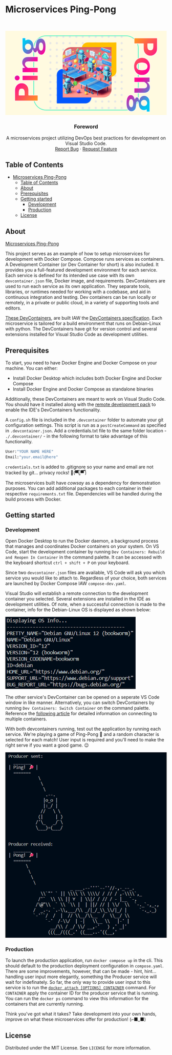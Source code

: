 # Microservices Ping-Pong

<br />
<p align="center">
  <a href="https://github.com/jgome284/Microservices-Ping-Pong">
    <img src="imgs/Microservice-Ping-Pong.png" alt="Logo">
  </a>

  <h3 align="center">Foreword</h3>

  <p align="center">
    A microservices project utilizing DevOps best practices for development on Visual Studio Code.
    <br />
    <a href="https://github.com/jgome284/Microservices-Ping-Pong/issues">Report Bug</a>
    ·
    <a href="https://github.com/jgome284/Microservices-Ping-Pong/issues">Request Feature</a>
  </p>
</p>

## Table of Contents

- [Microservices Ping-Pong](#microservices-ping-pong)
  - [Table of Contents](#table-of-contents)
  - [About](#about)
  - [Prerequisites](#prerequisites)
  - [Getting started](#getting-started)
    - [Development](#development)
    - [Production](#production)
  - [License](#license)

<!-- ABOUT THE PROJECT -->
## About

[Microservices Ping-Pong](https://github.com/jgome284/Microservices-Ping-Pong)

This project serves as an example of how to setup microservices for development with Docker Compose. Compose runs services as containers. A Development Container (or Dev Container for short) is also included. It provides you a full-featured development environment for each service. Each service is defined for its intended use case with its own `devcontainer.json` file, Docker image, and requirements. DevContainers are used to run each service as its own application. They separate tools, libraries, or runtimes needed for working with a codebase, and aid in continuous integration and testing. Dev containers can be run locally or remotely, in a private or public cloud, in a variety of supporting tools and editors.

[These DevContainers](.devcontainer), are built IAW the [DevContainers specification](https://containers.dev/implementors/spec/). Each microservice is tailored for a build environment that runs on Debian-Linux with python. The DevContainers have git for version control and several extensions installed for Visual Studio Code as development utilities.

<!-- PREREQUISITES -->
## Prerequisites

To start, you need to have Docker Engine and Docker Compose on your machine. You can either:

- Install Docker Desktop which includes both Docker Engine and Docker Compose
- Install Docker Engine and Docker Compose as standalone binaries

Additionally, these DevContainers are meant to work on Visual Studio Code. You should have it installed along with the [remote development pack](https://marketplace.visualstudio.com/items?itemName=ms-vscode-remote.vscode-remote-extensionpack) to enable the IDE's DevContainers functionality.

A `config.sh` file is included in the `.devcontainer` folder to automate your git configuration settings. This script is run as a `postCreateCommand` as specified in `.devcontainer.json`. Add a credentials.txt file to the same folder location - `./.devcontainer/` - in the following format to take advantage of this functionality.

```sh
User:"YOUR NAME HERE"
Email:"your.email@here"
```

`credentials.txt` is added to .gitignore so your name and email are not tracked by git... privacy rocks! 🤘(▀̿Ĺ̯▀̿ ̿)

The microservices built have *cowsay* as a dependency for demonstration purposes. You can add additional packages to each container in their respective `requirements.txt` file. Dependencies will be handled during the build process with Docker.

<!-- GETTING STARTED -->
## Getting started


### Development

Open Docker Desktop to run the Docker daemon, a background process that manages and coordinates Docker containers on your system. On VS Code, start the development container by running `Dev Containers: Rebuild and Reopen In Container` in the command palette. It can be accessed with the keyboard shortcut `ctrl + shift + P` on your keyboard.

Since two `devcontainer.json` files are available, VS Code will ask you which service you would like to attach to. Regardless of your choice, both services are launched by Docker Compose IAW `compose-dev.yaml`.

Visual Studio will establish a remote connection to the development container you selected. Several extensions are installed in the IDE as development utilities. Of note, when a successful connection is made to the container, info for the Debian-Linux OS is displayed as shown below:

![Operating System Information](imgs/osInfo.png)

The other service's DevContainer can be opened on a seperate VS Code window in like manner. Alternatively, you can switch DevContainers by running `Dev Containers: Switch Container` on the command palette. Reference the [following article](https://code.visualstudio.com/remote/advancedcontainers/connect-multiple-containers) for detailed information on connecting to multiple containers.

With both devcontainers running, test out the application by running each service. We're playing a game of Ping-Pong 🏓 and a random character is selected for each match! User input is required and you'll need to make the right serve if you want a good game. 😉

![Ping-Pong!](imgs/Ping-Pong.png)

### Production

To launch the production application, run `docker compose up` in the cli. This should default to the production deployment configuration in `compose.yaml`. There are some improvements, however, that can be made - hint, hint... handling user input more elegantly, something the Producer service will wait for indefinately. So far, the only way to provide user input to this service is to run the [`docker attach [OPTIONS] CONTAINER`](https://docs.docker.com/engine/reference/commandline/attach/) command. For `CONTAINER` apply the container ID for the producer service that is running. You can run the `docker ps` command to view this information for the containers that are currently running.

Think you've got what it takes? Take development into your own hands, improve on what these microservices offer for production! (⌐■_■)

## License

Distributed under the MIT License. See `LICENSE` for more information.
